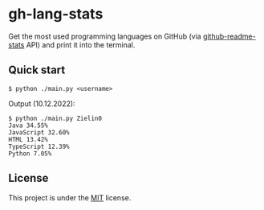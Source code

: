 # gh-lang-stats

Get the most used programming languages on GitHub (via [github-readme-stats](https://github.com/anuraghazra/github-readme-stats#top-languages-card) API) and print it into the terminal.

## Quick start

```shell
$ python ./main.py <username>
```

Output (10.12.2022):

```shell
$ python ./main.py Zielin0
Java 34.55%
JavaScript 32.60%
HTML 13.42%
TypeScript 12.39%
Python 7.05%
```

## License

This project is under the [MIT](./LICENSE) license.
